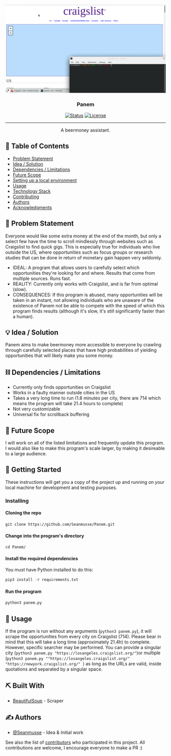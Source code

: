 <p align="center">
  <a href="" rel="noopener">
 <img src="./example.gif" alt="example-gif"></a>
</p>
<h3 align="center">Panem</h3>

<div align="center">

  [![Status](https://img.shields.io/badge/status-active-success.svg)]() 
  [![License](https://img.shields.io/badge/license-MIT-blue.svg)](LICENSE.md)

</div>

---

<p align="center"> A beermoney assistant.
    <br> 
</p>

## 📝 Table of Contents
- [Problem Statement](#problem_statement)
- [Idea / Solution](#idea)
- [Dependencies / Limitations](#limitations)
- [Future Scope](#future_scope)
- [Setting up a local environment](#getting_started)
- [Usage](#usage)
- [Technology Stack](#tech_stack)
- [Contributing](../CONTRIBUTING.md)
- [Authors](#authors)
- [Acknowledgments](#acknowledgments)

## 🧐 Problem Statement <a name = "problem_statement"></a>
Everyone would like some extra money at the end of the month, but only a select few have the time to scroll mindlessly through websites such as Craigslist to find quick gigs. This is especially true for individuals who live outside the US, where opportunities such as focus groups or research studies that can be done in return of monetary gain happen very seldomly.
- IDEAL: A program that allows users to carefully select which opportunities they're looking for and where. Results that come from multiple sources. Runs fast.
- REALITY: Currently only works with Craigslist, and is far from optimal (slow).
- CONSEQUENCES: If this program is abused, many opportunities will be taken in an instant, not allowing individuals who are unaware of the existence of Panem not be able to compete with the speed of which this program finds results (although it's slow, it's still significantly faster than a human). 

## 💡 Idea / Solution <a name = "idea"></a>
Panem aims to make beermoney more accessible to everyone by crawling through carefully selected places that have high probabilities of yielding opportunities that will likely make you some money.

## ⛓️ Dependencies / Limitations <a name = "limitations"></a>
- Currently only finds opportunities on Craigslist
- Works in a faulty manner outside cities in the US
- Takes a very long time to run (1.8 minutes per city, there are 714 which means the program will take 21.4 hours to complete)
- Not very customizable
- Universal fix for scrollback buffering

## 🚀 Future Scope <a name = "future_scope"></a>
I will work on all of the listed limitations and frequently update this program. I would also like to make this program's scale larger, by making it desireable to a large audience. 

## 🏁 Getting Started <a name = "getting_started"></a>
These instructions will get you a copy of the project up and running on your local machine for development 
and testing purposes.

### Installing

#### Cloning the repo

```
git clone https://github.com/Seanmusse/Panem.git
```

#### Change into the program's directory
```
cd Panem/
```

#### Install the required dependencies
You must have Python installed to do this:

```python
pip3 install -r requirements.txt
```

#### Run the program
```python
python3 panem.py
```


## 🎈 Usage <a name="usage"></a>
If the program is run without any arguments (`python3 panem.py`), it will scrape the opportunities from every city on Craigslist (714). Please bear in mind that this will take a long time (approximately 21.4h) to complete. 
However, specific searcher may be performed. You can provide a singular city (`python3 panem.py "https://losangeles.craigslist.org/"`)or multiple (`python3 panem.py ""https://losangeles.craigslist.org/" "https://newyork.craigslist.org/" `) as long as the URLs are valid, inside quotations and separated by a singular space.

## ⛏️ Built With <a name = "tech_stack"></a>
- [BeautifulSoup](https://www.crummy.com/software/BeautifulSoup/) - Scraper


## ✍️ Authors <a name = "authors"></a>
- [@Seanmusse](https://github.com/Seanmusse/) - Idea & Initial work

See also the list of [contributors](https://github.com/Seanmusse/Panem/graphs/contributors) 
who participated in this project. All contributions are welcome, I encourage everyone to make a PR :) 

